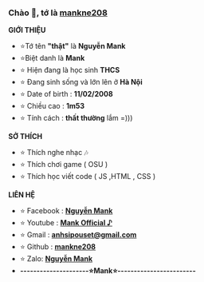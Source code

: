 ### Chào 👋, tớ là [mankne208](https://github.com/mankne208)
 
 **GIỚI THIỆU**
- ⭐Tớ tên **"thật"** là **Nguyễn Mank**
- ⭐Biệt danh là **Mank**
- ⭐ Hiện đang là học sinh **THCS**
- ⭐ Đang sinh sống và lớn lên ở **Hà Nội**
- ⭐ Date of birth : **11/02/2008**
- ⭐ Chiều cao : **1m53**
- ⭐ Tính cách : **thất thường** lắm =)))

**SỞ THÍCH**

- ⭐ Thích nghe nhạc 🎶
- ⭐ Thích chơi game (  OSU )
- ⭐ Thích học viết code ( JS ,HTML , CSS )

**LIÊN HỆ**

- ⭐ Facebook : **[Nguyễn Mank](https://www.facebook.com/MankNe.Official)**
- ⭐ Youtube : **[Mank Official ♪](https://www.youtube.com/channel/UCZGwO6Mhswimys8Qzc7K3SQ)**
- ⭐ Gmail : **[anhsipouset@gmail.com](https://gmail.com)**
- ⭐ Github : **[mankne208](https://github.com/mankne208)**
- ⭐ Zalo: **[Nguyễn Mank](0368830277)**
- **---------------------⭐Mank⭐------------------------**
 
